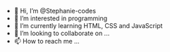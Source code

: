- 👋 Hi, I’m @Stephanie-codes
- 👀 I’m interested in programming
- 🌱 I’m currently learning HTML, CSS and JavaScript
- 💞️ I’m looking to collaborate on ...
- 📫 How to reach me ...

<!---
Stephanie-codes/Stephanie-codes is a ✨ special ✨ repository because its `README.md` (this file) appears on your GitHub profile.
You can click the Preview link to take a look at your changes.
--->
